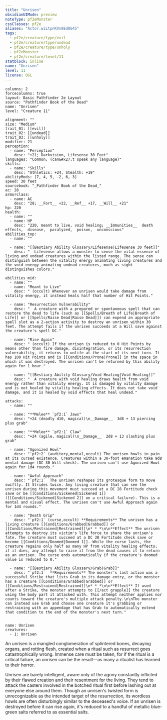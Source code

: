 ```yaml
---
title: "Unrisen"
obsidianUIMode: preview
noteType: pf2eMonster
cssClasses: pf2e
aliases: "Actor.wiLtpnKXn8Ed8G45" 
tags:
  - pf2e/creature/type/evil
  - pf2e/creature/type/undead
  - pf2e/creature/type/unholy
  - pf2eMonster
  - pf2e/creature/level/11
statblock: inline
name: "Unrisen"
level: 11
license: OGL
---
```


```statblock
columns: 2
forcecolumns: true
layout: Basic Pathfinder 2e Layout
source: "Pathfinder Book of the Dead"
name: "Unrisen"
level: "Creature 11"

alignment: ""
size: "Medium"
trait_01: [[evil]]
trait_02: [[undead]]
trait_03: [[unholy]]
modifier: 21
perception:
  - name: "Perception"
    desc: "+21; Darkvision, Lifesense 30 Feet"
languages: "Common; (can&#x27;t speak any language)"
skills:
  - name: "Skills"
    desc: "Athletics: +24, Stealth: +19"
abilityMods: [7, 4, 5, -2, 6, 3]
speed: 30 feet
sourcebook: "_Pathfinder Book of the Dead_"
ac: 28
armorclass:
  - name: AC
    desc: "28; __Fort__ +22, __Ref__ +17, __Will__ +21"
hp: 220
health:
  - name: ""
  - name: HP
    desc: "220, meant to live, void healing; __Immunities__  death effects,  disease,  paralyzed,  poison,  unconscious"
abilities_top:
  - name: ""

  - name: "[[Bestiary Ability Glossary/Lifesense|Lifesense 30 feet]]"
    desc: "  Lifesense allows a monster to sense the vital essence of living and undead creatures within the listed range. The sense can distinguish between the vitality energy animating living creatures and the void energy animating undead creatures, much as sight distinguishes colors."

abilities_mid:
  - name: ""
  - name: "Meant to Live"
    desc: " (occult) Whenever an unrisen would take damage from vitality energy, it instead heals half that number of Hit Points."

  - name: "Resurrection Vulnerability"
    desc: "  A creature with a prepared or spontaneous spell that can restore the dead to life (such as [[Spells/Breath of Life|Breath of Life]] or [[Spells/Raise Dead|Raise Dead]]) can expend an appropriate spell slot as a 2-action activity to destroy an unrisen within 30 feet. The attempt fails if the unrisen succeeds at a Will save against the creature's spell DC."

  - name: "Rise Again"
    desc: " (occult) If the unrisen is reduced to 0 Hit Points by means other than fire damage, disintegration, or its resurrection vulnerability, it returns to unlife at the start of its next turn. It has 100 Hit Points and is [[Conditions/Prone|Prone]] in the space in which it was destroyed. The unrisen can't be returned by this ability again for 1 hour."

  - name: "[[Bestiary Ability Glossary/Void Healing|Void Healing]]"
    desc: "  A creature with void healing draws health from void energy rather than vitality energy. It is damaged by vitality damage and is not healed by vitality healing effects. It does not take void damage, and it is healed by void effects that heal undead."

attacks:
  - name: ""

  - name: "**Melee** `pf2:1` Jaws"
    desc: "+24 (deadly d10, magical)\n__Damage__  3d8 + 13 piercing plus grab"

  - name: "**Melee** `pf2:1` Claw"
    desc: "+24 (agile, magical)\n__Damage__  2d8 + 13 slashing plus grab"

  - name: "Agonized Howl"
    desc: "`pf2:2` (auditory,mental,occult) The unrisen howls in pain at its cursed existence. Creatures within a 30-foot emanation take 9d8 mental damage (DC 30 Will check). The unrisen can't use Agonized Howl again for 1d4 rounds."

  - name: "Awful Approach"
    desc: "`pf2:1`  The unrisen reshapes its grotesque form to move swiftly. It Strides twice. Any living creature that can see the unrisen during this movement must succeed at a DC 28 Fortitude check save or be [[Conditions/Sickened|Sickened 1]] ([[Conditions/Sickened|Sickened 2]] on a critical failure). This is a mental and visual effect. The unrisen can't use Awful Approach again for 1d4 rounds."

  - name: "Death Grip"
    desc: "`pf2:1` (curse,occult) **Requirements** The unrisen has a living creature [[Conditions/Grabbed|Grabbed]] or [[Conditions/Restrained|Restrained]]\n* * *\n\n**Effect** The unrisen attempts to destroy its victim's life force to share the unrisen's fate. The creature must succeed at a DC 30 Fortitude check save or become [[Conditions/Doomed|Doomed 1]]. While the curse lasts, the creature regains only half as many HP from vitality healing effects; if it dies, any attempt to raise it from the dead causes it to return as an unrisen. The curse ends automatically if the creature's doomed value is reduced to 0."

  - name: "[[Bestiary Ability Glossary/Grab|Grab]]"
    desc: "`pf2:1`  **Requirements** The monster's last action was a successful Strike that lists Grab in its damage entry, or the monster has a creature [[Conditions/Grabbed|Grabbed]] or [[Conditions/Restrained|Restrained]]\n* * *\n\n**Effect** If used after a Strike, the monster attempts to [[/act grapple]] the creature using the body part it attacked with. This attempt neither applies nor counts toward the creature's multiple attack penalty.\n\nThe monster can instead use Grab and choose one creature it's grabbing or restraining with an appendage that has Grab to automatically extend that condition to the end of the monster's next turn."
 
```

```encounter-table
name: Unrisen
creatures:
  - 1: Unrisen
```



An unrisen is a mangled conglomeration of splintered bones, decaying organs, and rotting flesh, created when a ritual such as resurrect goes catastrophically wrong. Immense care must be taken, for if the ritual is a critical failure, an unrisen can be the result—as many a ritualist has learned to their horror.

Unrisen are barely intelligent, aware only of the agony constantly inflicted by their flawed creation and their resentment for the living. They tend to attack the casters involved in the botched ritual first before lashing out at everyone else around them. Though an unrisen's twisted form is unrecognizable as the intended target of the resurrection, its wordless howls are often disturbingly similar to the deceased's voice. If an unrisen is destroyed before it can rise again, it's reduced to a handful of metallic blue-green salts referred to as essential salts.

